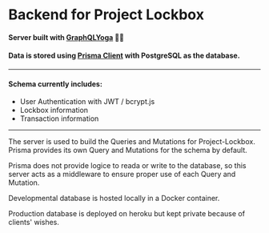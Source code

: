 # Backend for Project Lockbox

#### Server built with [GraphQLYoga](https://github.com/prisma/graphql-yoga) 🧘🏽

#### Data is stored using [Prisma Client](https://www.prisma.io/) with PostgreSQL as the database.

---

#### Schema currently includes:

- User Authentication with JWT / bcrypt.js
- Lockbox information
- Transaction information

---

The server is used to build the Queries and Mutations for Project-Lockbox. Prisma provides its own Query and Mutations for the schema by default.

Prisma does not provide logice to reada or write to the database, so this server acts as a middleware to ensure proper use of each Query and Mutation.

Developmental database is hosted locally in a Docker container.

Production database is deployed on heroku but kept private because of clients' wishes.
